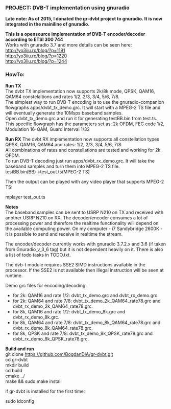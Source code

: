 ### PROJECT: DVB-T implementation using gnuradio

**Late note: As of 2015, I donated the gr-dvbt project to gnuradio. It is now integrated in the mainiline of gnuradio.**  

**This is a opensource implementation of DVB-T encoder/decoder according to ETSI 300 744**  
Works with gnuradio 3.7 and more details can be seen here:  
http://yo3iiu.ro/blog/?p=1191  
http://yo3iiu.ro/blog/?p=1220  
http://yo3iiu.ro/blog/?p=1244  


### HowTo:
**Run TX**   
The dvbt TX implementation now supports 2k/8k mode, QPSK, QAM16, QAM64 constelaltions and rates 1/2, 2/3, 3/4, 5/6, 7/8.  
The simplest way to run DVB-T encoding is to use the gnuradio-companion flowgraphs apps/dvbt_tx_demo.grc. It will start with a MPEG-2 TS file and will eventually generate the 10Msps baseband samples.  
Open dvbt_tx_demo.grc and run it for generating testBB.bin from test.ts. This specific flowgraph has the parameters set as: 2k OFDM, FEC code 1/2, Modulation 16-QAM, Guard Interval 1/32  

**Run RX** 
The dvbt RX implementation now supports all constellation types QPSK, QAM16, QAM64 and rates: 1/2, 2/3, 3/4, 5/6, 7/8.  
All combinations of rates and constellations are tested and working for 2k OFDM.  
To run DVB-T decoding just run apps/dvbt_rx_demo.grc. It will take the baseband samples and turn them into MPEG-2 TS file.  
testBB.bin(BB)->test_out.ts(MPEG-2 TS)  

Then the output can be played with any video player that supports MPEG-2 TS:  

mplayer test_out.ts  

**Notes**  
The baseband samples can be sent to USRP N210 on TX and received with another USRP N210 on RX. The decoder/encoder consumes a lot of processing power and therefore the realtime functionality will depend on the available computing power. On my computer - i7 Sandybridge 2600K - it is possible to send and receive in realtime the stream.  

The encoder/decoder currently works with gnuradio 3.7.2.x and 3.6 (if taken from Gnuradio_v_3_6 tag) but it is not dependent heavily on it. There is also a list of todo tasks in TODO.txt.  

The dvb-t module requires SSE2 SIMD instructions available in the processor. If the SSE2 is not available then illegal instruction will be seen at runtime.  

Demo grc files for encoding/decoding:  
- for 2k: QAM16 and rate 1/2: dvbt_tx_demo.grc and dvbt_rx_demo.grc.  
- for 2k: QAM64 and rate 7/8: dvbt_tx_demo_2k_QAM64_rate78.grc and dvbt_rx_demo_2k_QAM64_rate78.grc.  
- for 8k, QAM16 and rate 1/2: dvbt_tx_demo_8k.grc and dvbt_rx_demo_8k.grc.  
- for 8k, QAM64 and rate 7/8: dvbt_tx_demo_8k_QAM64_rate78.grc and dvbt_rx_demo_8k_QAM64_rate78.grc.  
- for 8k, QPSK and rate 7/8: dvbt_tx_demo_8k_QPSK_rate78.grc and dvbt_rx_demo_8k_QPSK_rate78.grc.  


**Build and run**  
git clone https://github.com/BogdanDIA/gr-dvbt.git  
cd gr-dvbt  
mkdir build  
cd build  
cmake ../  
make && sudo make install

if gr-dvbt is installed for the first time:

sudo ldconfig

